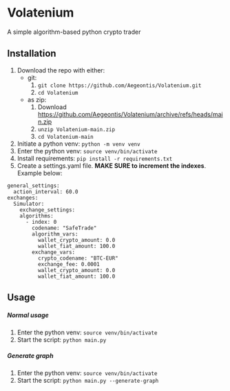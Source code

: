 # Volatenium

A simple algorithm-based python crypto trader

## Installation

1. Download the repo with either:
    * git:
        1. `git clone https://github.com/Aegeontis/Volatenium.git`
        2. `cd Volatenium`
    * as zip:
        1. Download https://github.com/Aegeontis/Volatenium/archive/refs/heads/main.zip
        2. `unzip Volatenium-main.zip`
        3. `cd Volatenium-main`
2. Initiate a python venv: `python -m venv venv`
3. Enter the python venv: `source venv/bin/activate`
4. Install requirements: `pip install -r requirements.txt`
5. Create a settings.yaml file. **MAKE SURE to increment the indexes**. Example below:
```
general_settings:
  action_interval: 60.0
exchanges:
  Simulator:
    exchange_settings:
    algorithms:
      - index: 0
        codename: "SafeTrade"
        algorithm_vars:
          wallet_crypto_amount: 0.0
          wallet_fiat_amount: 100.0
        exchange_vars:
          crypto_codename: "BTC-EUR"
          exchange_fee: 0.0001
          wallet_crypto_amount: 0.0
          wallet_fiat_amount: 100.0
```

## Usage

##### Normal usage

1. Enter the python venv: `source venv/bin/activate`
2. Start the script: `python main.py`

##### Generate graph

1. Enter the python venv: `source venv/bin/activate`
2. Start the script: `python main.py --generate-graph`
